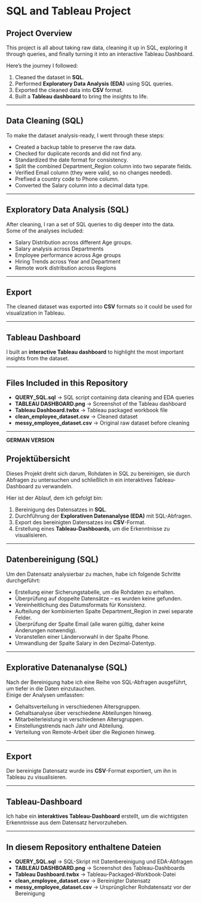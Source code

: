 # SQL and Tableau Project  

## Project Overview  
This project is all about taking raw data, cleaning it up in SQL, exploring it through queries, and finally turning it into an interactive Tableau Dashboard.  

Here’s the journey I followed:  

1. Cleaned the dataset in **SQL**.  
2. Performed **Exploratory Data Analysis (EDA)** using SQL queries.  
3. Exported the cleaned data into **CSV** format.  
4. Built a **Tableau dashboard** to bring the insights to life.  

---

## Data Cleaning (SQL)  
To make the dataset analysis-ready, I went through these steps:  

- Created a backup table to preserve the raw data.  
- Checked for duplicate records and did not find any. 
- Standardized the date format for consistency.  
- Split the combined Department_Region column into two separate fields.  
- Verified Email column (they were valid, so no changes needed).  
- Prefixed a country code to Phone column.  
- Converted the Salary column into a decimal data type.  

---

##  Exploratory Data Analysis (SQL)  
After cleaning, I ran a set of SQL queries to dig deeper into the data.  
Some of the analyses included:  

- Salary Distribution across different Age groups.  
- Salary analysis across Departments  
- Employee performance across Age groups 
- Hiring Trends across Year and Department
- Remote work distribution across Regions
  
---

##  Export  
The cleaned dataset was exported into  **CSV** formats so it could be used for visualization in Tableau.  

---

##  Tableau Dashboard  
I built an **interactive Tableau dashboard** to highlight the most important insights from the dataset.  

---

## Files Included in this Repository  

- **QUERY_SQL.sql** → SQL script containing data cleaning and EDA queries  
- **TABLEAU DASHBOARD.png** → Screenshot of the Tableau dashboard  
- **Tableau Dashboard.twbx** → Tableau packaged workbook file  
- **clean_employee_dataset.csv** → Cleaned dataset  
- **messy_employee_dataset.csv** → Original raw dataset before cleaning  

---
**GERMAN VERSION**  

## Projektübersicht  
Dieses Projekt dreht sich darum, Rohdaten in SQL zu bereinigen, sie durch Abfragen zu untersuchen und schließlich in ein interaktives Tableau-Dashboard zu verwandeln.  

Hier ist der Ablauf, dem ich gefolgt bin:  

1. Bereinigung des Datensatzes in **SQL**.  
2. Durchführung der **Explorativen Datenanalyse (EDA)** mit SQL-Abfragen.  
3. Export des bereinigten Datensatzes ins **CSV**-Format.  
4. Erstellung eines **Tableau-Dashboards**, um die Erkenntnisse zu visualisieren.  

---

## Datenbereinigung (SQL)  
Um den Datensatz analysierbar zu machen, habe ich folgende Schritte durchgeführt:  

- Erstellung einer Sicherungstabelle, um die Rohdaten zu erhalten.  
- Überprüfung auf doppelte Datensätze – es wurden keine gefunden.  
- Vereinheitlichung des Datumsformats für Konsistenz.  
- Aufteilung der kombinierten Spalte Department_Region in zwei separate Felder.  
- Überprüfung der Spalte Email (alle waren gültig, daher keine Änderungen notwendig).  
- Voranstellen einer Ländervorwahl in der Spalte Phone.  
- Umwandlung der Spalte Salary in den Dezimal-Datentyp.  

---

## Explorative Datenanalyse (SQL)  
Nach der Bereinigung habe ich eine Reihe von SQL-Abfragen ausgeführt, um tiefer in die Daten einzutauchen.  
Einige der Analysen umfassten:  

- Gehaltsverteilung in verschiedenen Altersgruppen.  
- Gehaltsanalyse über verschiedene Abteilungen hinweg.  
- Mitarbeiterleistung in verschiedenen Altersgruppen.  
- Einstellungstrends nach Jahr und Abteilung.  
- Verteilung von Remote-Arbeit über die Regionen hinweg.  
  
---

## Export  
Der bereinigte Datensatz wurde ins **CSV**-Format exportiert, um ihn in Tableau zu visualisieren.  

---

## Tableau-Dashboard  
Ich habe ein **interaktives Tableau-Dashboard** erstellt, um die wichtigsten Erkenntnisse aus dem Datensatz hervorzuheben.  

---

## In diesem Repository enthaltene Dateien  

- **QUERY_SQL.sql** → SQL-Skript mit Datenbereinigung und EDA-Abfragen   
- **TABLEAU DASHBOARD.png** → Screenshot des Tableau-Dashboards  
- **Tableau Dashboard.twbx** → Tableau-Packaged-Workbook-Datei  
- **clean_employee_dataset.csv** → Bereinigter Datensatz  
- **messy_employee_dataset.csv** → Ursprünglicher Rohdatensatz vor der Bereinigung  






